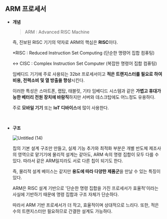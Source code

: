 ## ARM 프로세서

- **개념**
    
    > ARM : Advanced RISC Machine
    > 
    
    즉, 진보된 RISC 기기의 약자로 ARM의 핵심은 **RISC**이다.
    
    *RISC : Reduced Instruction Set Computing (단순한 명령어 집합 컴퓨팅)
    
    ↔ CISC : Complex Instruction Set Computer (복잡한 명령어 집합 컴퓨팅)
    
    임베디드 기기에 주로 사용되는 32bit 프로세서이고 **적은 트랜지스터를 필요로 하여 비용, 전력소비 및 열 방출을 향상**시킨다.
    
    이러한 특성은 스마트폰, 랩탑, 태블릿, 기타 임베디드 시스템과 같은 **가볍고 휴대가능한 베터리 전원 장치에 바람직**하지만 서버와 데스크탑에도 어느정도 유용하다.
    
    주로 **모바일 기기** 또는 **IoT 디바이스**에 많이 사용한다.

<br>
    
- **구조**
    
    ![Untitled (14)](https://user-images.githubusercontent.com/61955796/166140777-6e0bdd61-3d57-4110-bcc3-274bdfb924c2.png)
    
    칩의 기본 설계 구조만 만들고, 실제 기능 추가와 최적화 부분은 개별 반도체 제조사의 영역으로 맡기기에 물리적 설계는 같아도, ARM 속의 명령 집합이 모두 다를 수 있다. 따라서 같은 ARM일지라도 서로 다른 칩이 되기도 한다. 
    
    즉, 물리적 설계 베이스는 같지만 **용도에 따라 다양한 제품군**을 만날 수 있는 특징이 있다.
    
    ARM은 RISC 설계 기반으로 '단순한 명령 집합을 가진 프로세서가 효율적'이라는 사실에 기반하기 때문에 명령 집합과 구조 자체가 단순하다.
    
    따라서 ARM 기반 프로세서가 더 작고, 효율적이며 상대적으로 느리다. 또한, 적은 수의 트랜지스터만 필요하므로 간결한 설계도 가능하다.
